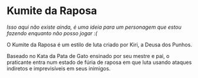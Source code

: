 # Kumite da Raposa

_Isso aqui não existe ainda, é uma ideia para um personagem que estou fazendo enquanto não posso jogar :(_

O Kumite da Raposa é um estilo de luta criado por Kiri, a Deusa dos Punhos.

Baseado no Kata da Pata de Gato ensinado por seu mestre e pai, o praticante entra num estado de fúria de raposa em que luta usando ataques indiretos e imprevisíveis em seus inimigos.